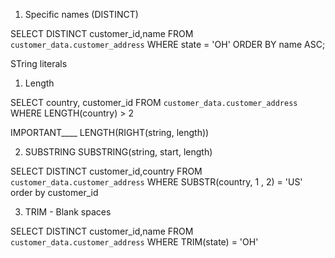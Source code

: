 1. Specific names (DISTINCT)

SELECT DISTINCT customer_id,name
FROM `customer_data.customer_address`
WHERE state = 'OH'
ORDER BY name ASC;


STring literals 
1. Length

SELECT country, customer_id
FROM `customer_data.customer_address`
WHERE LENGTH(country) > 2

IMPORTANT____
LENGTH(RIGHT(string, length))


2. SUBSTRING 
   SUBSTRING(string, start, length)

SELECT DISTINCT customer_id,country
FROM `customer_data.customer_address`
WHERE SUBSTR(country, 1 , 2) = 'US'
order by customer_id

3. TRIM - Blank spaces 

SELECT DISTINCT customer_id,name
FROM `customer_data.customer_address`
WHERE TRIM(state) = 'OH'


